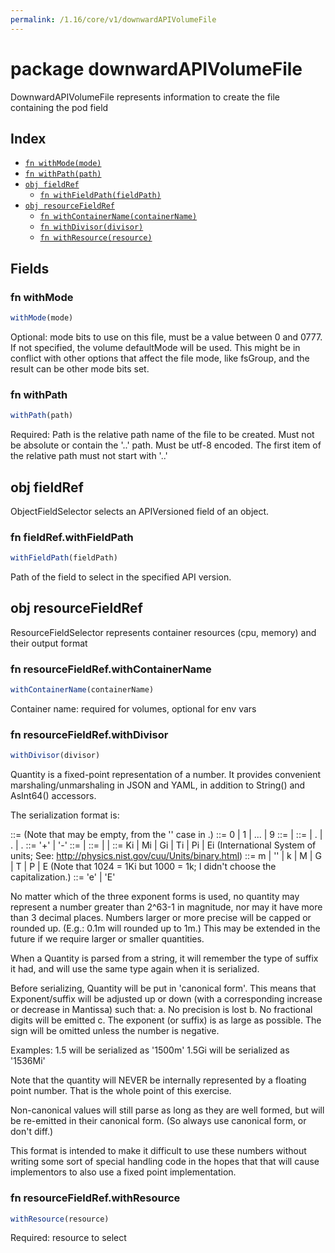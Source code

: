 ```yaml
---
permalink: /1.16/core/v1/downwardAPIVolumeFile
---
```


# package downwardAPIVolumeFile

DownwardAPIVolumeFile represents information to create the file containing the pod field

## Index

* [`fn withMode(mode)`](#fn-withmode)
* [`fn withPath(path)`](#fn-withpath)
* [`obj fieldRef`](#obj-fieldref)
  * [`fn withFieldPath(fieldPath)`](#fn-fieldrefwithfieldpath)
* [`obj resourceFieldRef`](#obj-resourcefieldref)
  * [`fn withContainerName(containerName)`](#fn-resourcefieldrefwithcontainername)
  * [`fn withDivisor(divisor)`](#fn-resourcefieldrefwithdivisor)
  * [`fn withResource(resource)`](#fn-resourcefieldrefwithresource)

## Fields

### fn withMode

```ts
withMode(mode)
```

Optional: mode bits to use on this file, must be a value between 0 and 0777. If not specified, the volume defaultMode will be used. This might be in conflict with other options that affect the file mode, like fsGroup, and the result can be other mode bits set.

### fn withPath

```ts
withPath(path)
```

Required: Path is  the relative path name of the file to be created. Must not be absolute or contain the '..' path. Must be utf-8 encoded. The first item of the relative path must not start with '..'

## obj fieldRef

ObjectFieldSelector selects an APIVersioned field of an object.

### fn fieldRef.withFieldPath

```ts
withFieldPath(fieldPath)
```

Path of the field to select in the specified API version.

## obj resourceFieldRef

ResourceFieldSelector represents container resources (cpu, memory) and their output format

### fn resourceFieldRef.withContainerName

```ts
withContainerName(containerName)
```

Container name: required for volumes, optional for env vars

### fn resourceFieldRef.withDivisor

```ts
withDivisor(divisor)
```

Quantity is a fixed-point representation of a number. It provides convenient marshaling/unmarshaling in JSON and YAML, in addition to String() and AsInt64() accessors.

The serialization format is:

<quantity>        ::= <signedNumber><suffix>
  (Note that <suffix> may be empty, from the '' case in <decimalSI>.)
<digit>           ::= 0 | 1 | ... | 9 <digits>          ::= <digit> | <digit><digits> <number>          ::= <digits> | <digits>.<digits> | <digits>. | .<digits> <sign>            ::= '+' | '-' <signedNumber>    ::= <number> | <sign><number> <suffix>          ::= <binarySI> | <decimalExponent> | <decimalSI> <binarySI>        ::= Ki | Mi | Gi | Ti | Pi | Ei
  (International System of units; See: http://physics.nist.gov/cuu/Units/binary.html)
<decimalSI>       ::= m | '' | k | M | G | T | P | E
  (Note that 1024 = 1Ki but 1000 = 1k; I didn't choose the capitalization.)
<decimalExponent> ::= 'e' <signedNumber> | 'E' <signedNumber>

No matter which of the three exponent forms is used, no quantity may represent a number greater than 2^63-1 in magnitude, nor may it have more than 3 decimal places. Numbers larger or more precise will be capped or rounded up. (E.g.: 0.1m will rounded up to 1m.) This may be extended in the future if we require larger or smaller quantities.

When a Quantity is parsed from a string, it will remember the type of suffix it had, and will use the same type again when it is serialized.

Before serializing, Quantity will be put in 'canonical form'. This means that Exponent/suffix will be adjusted up or down (with a corresponding increase or decrease in Mantissa) such that:
  a. No precision is lost
  b. No fractional digits will be emitted
  c. The exponent (or suffix) is as large as possible.
The sign will be omitted unless the number is negative.

Examples:
  1.5 will be serialized as '1500m'
  1.5Gi will be serialized as '1536Mi'

Note that the quantity will NEVER be internally represented by a floating point number. That is the whole point of this exercise.

Non-canonical values will still parse as long as they are well formed, but will be re-emitted in their canonical form. (So always use canonical form, or don't diff.)

This format is intended to make it difficult to use these numbers without writing some sort of special handling code in the hopes that that will cause implementors to also use a fixed point implementation.

### fn resourceFieldRef.withResource

```ts
withResource(resource)
```

Required: resource to select